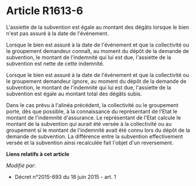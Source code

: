 # Article R1613-6

L'assiette de la subvention est égale au montant des dégâts lorsque le bien n'est pas assuré à la date de l'événement.

Lorsque le bien est assuré à la date de l'événement et que la collectivité ou le groupement demandeur connaît, au moment du
dépôt de la demande de subvention, le montant de l'indemnité qui lui est due, l'assiette de la subvention est nette de cette
indemnité.

Lorsque le bien est assuré à la date de l'événement et que la collectivité ou le groupement demandeur ignore, au moment du
dépôt de la demande de subvention, le montant de l'indemnité qui lui est due, l'assiette de la subvention est égale au
montant total des dégâts subis.

Dans le cas prévu à l'alinéa précédent, la collectivité ou le groupement porte, dès que possible, à la connaissance du
représentant de l'Etat le montant de l'indemnité d'assurance. Le représentant de l'Etat calcule le montant de la subvention
qui aurait été versée à la collectivité ou au groupement si le montant de l'indemnité avait été connu lors du dépôt de la
demande de subvention. La différence entre la subvention effectivement versée et la subvention ainsi recalculée fait l'objet
d'un reversement.

**Liens relatifs à cet article**

_Modifié par_:

  - Décret n°2015-693 du 18 juin 2015 - art. 1
